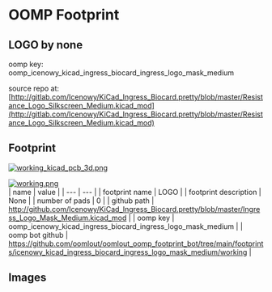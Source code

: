 # OOMP Footprint  
## LOGO  by none  
  
oomp key: oomp_icenowy_kicad_ingress_biocard_ingress_logo_mask_medium  
  
source repo at: [http://gitlab.com/Icenowy/KiCad_Ingress_Biocard.pretty/blob/master/Resistance_Logo_Silkscreen_Medium.kicad_mod](http://gitlab.com/Icenowy/KiCad_Ingress_Biocard.pretty/blob/master/Resistance_Logo_Silkscreen_Medium.kicad_mod)  
## Footprint  
  
[![working_kicad_pcb_3d.png](working_kicad_pcb_3d_600.png)](working_kicad_pcb_3d.png)  
  
[![working.png](working_600.png)](working.png)  
| name | value | 
| --- | --- | 
| footprint name | LOGO | 
| footprint description | None | 
| number of pads | 0 | 
| github path | http://github.com/Icenowy/KiCad_Ingress_Biocard.pretty/blob/master/Ingress_Logo_Mask_Medium.kicad_mod | 
| oomp key | oomp_icenowy_kicad_ingress_biocard_ingress_logo_mask_medium | 
| oomp bot github | https://github.com/oomlout/oomlout_oomp_footprint_bot/tree/main/footprints/icenowy_kicad_ingress_biocard_ingress_logo_mask_medium/working | 
## Images  
